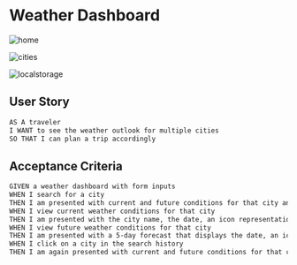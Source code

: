 # Weather Dashboard

![home](screenshots/weatherdashboard.png)

![cities](screenshots/weatherdashboard-cities.png)

![localstorage](screenshots/weatherdashboard-localstorage.png)

## User Story
```sh
AS A traveler
I WANT to see the weather outlook for multiple cities
SO THAT I can plan a trip accordingly
```
## Acceptance Criteria
```sh
GIVEN a weather dashboard with form inputs
WHEN I search for a city
THEN I am presented with current and future conditions for that city and that city is added to the search history
WHEN I view current weather conditions for that city
THEN I am presented with the city name, the date, an icon representation of weather conditions, the temperature, the humidity, and the the wind speed
WHEN I view future weather conditions for that city
THEN I am presented with a 5-day forecast that displays the date, an icon representation of weather conditions, the temperature, the wind speed, and the humidity
WHEN I click on a city in the search history
THEN I am again presented with current and future conditions for that city
```
